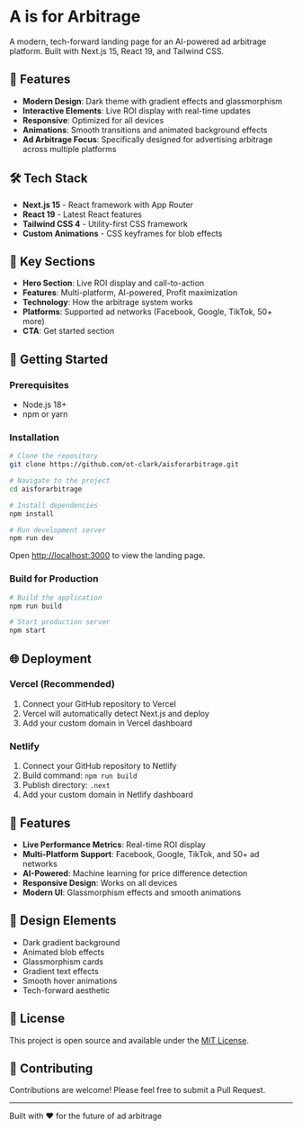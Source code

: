 # A is for Arbitrage

A modern, tech-forward landing page for an AI-powered ad arbitrage platform. Built with Next.js 15, React 19, and Tailwind CSS.

## 🚀 Features

- **Modern Design**: Dark theme with gradient effects and glassmorphism
- **Interactive Elements**: Live ROI display with real-time updates
- **Responsive**: Optimized for all devices
- **Animations**: Smooth transitions and animated background effects
- **Ad Arbitrage Focus**: Specifically designed for advertising arbitrage across multiple platforms

## 🛠️ Tech Stack

- **Next.js 15** - React framework with App Router
- **React 19** - Latest React features
- **Tailwind CSS 4** - Utility-first CSS framework
- **Custom Animations** - CSS keyframes for blob effects

## 🎯 Key Sections

- **Hero Section**: Live ROI display and call-to-action
- **Features**: Multi-platform, AI-powered, Profit maximization
- **Technology**: How the arbitrage system works
- **Platforms**: Supported ad networks (Facebook, Google, TikTok, 50+ more)
- **CTA**: Get started section

## 🚀 Getting Started

### Prerequisites
- Node.js 18+ 
- npm or yarn

### Installation

```bash
# Clone the repository
git clone https://github.com/ot-clark/aisforarbitrage.git

# Navigate to the project
cd aisforarbitrage

# Install dependencies
npm install

# Run development server
npm run dev
```

Open [http://localhost:3000](http://localhost:3000) to view the landing page.

### Build for Production

```bash
# Build the application
npm run build

# Start production server
npm start
```

## 🌐 Deployment

### Vercel (Recommended)
1. Connect your GitHub repository to Vercel
2. Vercel will automatically detect Next.js and deploy
3. Add your custom domain in Vercel dashboard

### Netlify
1. Connect your GitHub repository to Netlify
2. Build command: `npm run build`
3. Publish directory: `.next`
4. Add your custom domain in Netlify dashboard

## 📱 Features

- **Live Performance Metrics**: Real-time ROI display
- **Multi-Platform Support**: Facebook, Google, TikTok, and 50+ ad networks
- **AI-Powered**: Machine learning for price difference detection
- **Responsive Design**: Works on all devices
- **Modern UI**: Glassmorphism effects and smooth animations

## 🎨 Design Elements

- Dark gradient background
- Animated blob effects
- Glassmorphism cards
- Gradient text effects
- Smooth hover animations
- Tech-forward aesthetic

## 📄 License

This project is open source and available under the [MIT License](LICENSE).

## 🤝 Contributing

Contributions are welcome! Please feel free to submit a Pull Request.

---

Built with ❤️ for the future of ad arbitrage
